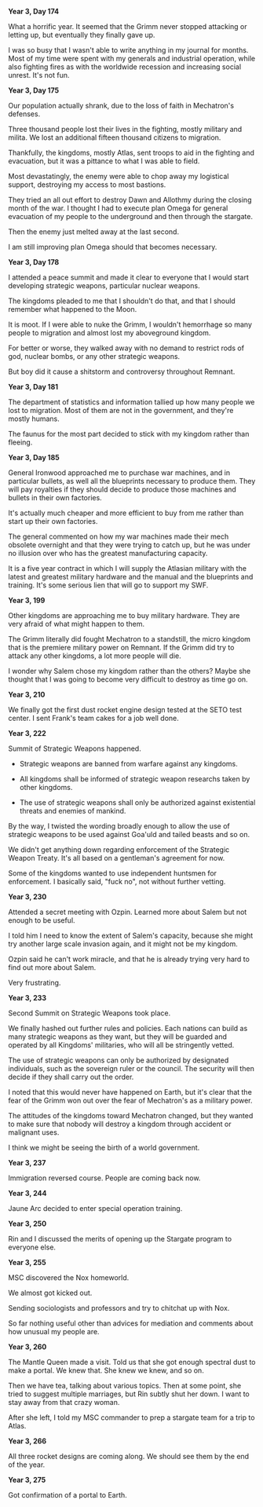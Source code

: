 
**Year 3, Day 174**

What a horrific year. It seemed that the Grimm never stopped attacking or letting up, but eventually they finally gave up.

I was so busy that I wasn't able to write anything in my journal for months. Most of my time were spent with my generals and industrial operation, while also fighting fires as with the worldwide recession and increasing social unrest. It's not fun.

**Year 3, Day 175**

Our population actually shrank, due to the loss of faith in Mechatron's defenses.

Three thousand people lost their lives in the fighting, mostly military and milita. We lost an additional fifteen thousand citizens to migration.

Thankfully, the kingdoms, mostly Atlas, sent troops to aid in the fighting and evacuation, but it was a pittance to what I was able to field.

Most devastatingly, the enemy were able to chop away my logistical support, destroying my access to most bastions.

They tried an all out effort to destroy Dawn and Allothmy during the closing month of the war. I thought I had to execute plan Omega for general evacuation of my people to the underground and then through the stargate.

Then the enemy just melted away at the last second.

I am still improving plan Omega should that becomes necessary.

**Year 3, Day 178**

I attended a peace summit and made it clear to everyone that I would start developing strategic weapons, particular nuclear weapons.

The kingdoms pleaded to me that I shouldn't do that, and that I should remember what happened to the Moon.

It is moot. If I were able to nuke the Grimm, I wouldn't hemorrhage so many people to migration and almost lost my aboveground kingdom.

For better or worse, they walked away with no demand to restrict rods of god, nuclear bombs, or any other strategic weapons.

But boy did it cause a shitstorm and controversy throughout Remnant.

**Year 3, Day 181**

The department of statistics and information tallied up how many people we lost to migration. Most of them are not in the government, and they're mostly humans.

The faunus for the most part decided to stick with my kingdom rather than fleeing.

**Year 3, Day 185**

General Ironwood approached me to purchase war machines, and in particular bullets, as well all the blueprints necessary to produce them. They will pay royalties if they should decide to produce those machines and bullets in their own factories.

It's actually much cheaper and more efficient to buy from me rather than start up their own factories.

The general commented on how my war machines made their mech obsolete overnight and that they were trying to catch up, but he was under no illusion over who has the greatest manufacturing capacity.

It is a five year contract in which I will supply the Atlasian military with the latest and greatest military hardware and the manual and the blueprints and training. It's some serious lien that will go to support my SWF.

**Year 3, 199**

Other kingdoms are approaching me to buy military hardware. They are very afraid of what might happen to them.

The Grimm literally did fought Mechatron to a standstill, the micro kingdom that is the premiere military power on Remnant. If the Grimm did try to attack any other kingdoms, a lot more people will die.

I wonder why Salem chose my kingdom rather than the others? Maybe she thought that I was going to become very difficult to destroy as time go on.

**Year 3, 210**

We finally got the first dust rocket engine design tested at the SETO test center. I sent Frank's team cakes for a job well done.

**Year 3, 222**

Summit of Strategic Weapons happened.

* Strategic weapons are banned from warfare against any kingdoms.

* All kingdoms shall be informed of strategic weapon researchs taken by other kingdoms.

* The use of strategic weapons shall only be authorized against existential threats and enemies of mankind.

By the way, I twisted the wording broadly enough to allow the use of strategic weapons to be used against Goa'uld and tailed beasts and so on.

We didn't get anything down regarding enforcement of the Strategic Weapon Treaty. It's all based on a gentleman's agreement for now.

Some of the kingdoms wanted to use independent huntsmen for enforcement. I basically said, "fuck no", not without further vetting.

**Year 3, 230**

Attended a secret meeting with Ozpin. Learned more about Salem but not enough to be useful.

I told him I need to know the extent of Salem's capacity, because she might try another large scale invasion again, and it might not be my kingdom.

Ozpin said he can't work miracle, and that he is already trying very hard to find out more about Salem.

Very frustrating.

**Year 3, 233**

Second Summit on Strategic Weapons took place.

We finally hashed out further rules and policies. Each nations can build as many strategic weapons as they want, but they will be guarded and operated by all Kingdoms' militaries, who will all be stringently vetted.

The use of strategic weapons can only be authorized by designated individuals, such as the sovereign ruler or the council. The security will then decide if they shall carry out the order.

I noted that this would never have happened on Earth, but it's clear that the fear of the Grimm won out over the fear of Mechatron's as a military power.

The attitudes of the kingdoms toward Mechatron changed, but they wanted to make sure that nobody will destroy a kingdom through accident or malignant uses.

I think we might be seeing the birth of a world government.

**Year 3, 237**

Immigration reversed course. People are coming back now.

**Year 3, 244**

Jaune Arc decided to enter special operation training.

**Year 3, 250**

Rin and I discussed the merits of opening up the Stargate program to everyone else.

**Year 3, 255**

MSC discovered the Nox homeworld.

We almost got kicked out.

Sending sociologists and professors and try to chitchat up with Nox.

So far nothing useful other than advices for mediation and comments about how unusual my people are.

**Year 3, 260**

The Mantle Queen made a visit. Told us that she got enough spectral dust to make a portal. We knew that. She knew we knew, and so on.

Then we have tea, talking about various topics. Then at some point, she tried to suggest multiple marriages, but Rin subtly shut her down. I want to stay away from that crazy woman.

After she left, I told my MSC commander to prep a stargate team for a trip to Atlas.

**Year 3, 266**

All three rocket designs are coming along. We should see them by the end of the year.

**Year 3, 275**

Got confirmation of a portal to Earth.
